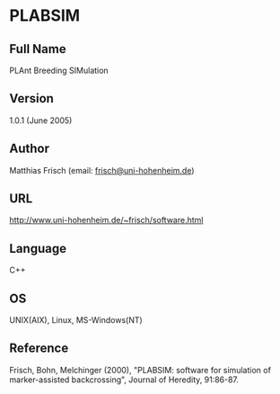 # PLABSIM

## Full Name
PLAnt Breeding SIMulation

## Version
1.0.1 (June 2005)

## Author
Matthias Frisch (email: frisch@uni-hohenheim.de)

## URL
http://www.uni-hohenheim.de/~frisch/software.html

## Language
C++

## OS
UNIX(AIX), Linux, MS-Windows(NT)

## Reference
Frisch, Bohn, Melchinger (2000), "PLABSIM: software for simulation of marker-assisted backcrossing", Journal of Heredity, 91:86-87.